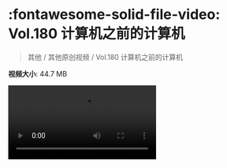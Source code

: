 # :fontawesome-solid-file-video: Vol.180 计算机之前的计算机

> 其他 / 其他原创视频 / Vol.180 计算机之前的计算机

**视频大小**: 44.7 MB

<div class="video"><video src="https://file.hsyhx.top/archive/混乱博物馆/Vol/180.mp4" controls preload>🤔 您的浏览器不支持 video 标签</ video></div>